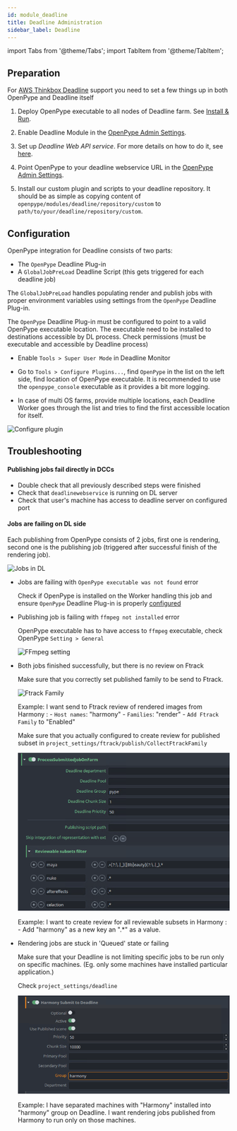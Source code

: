 ```yaml
---
id: module_deadline
title: Deadline Administration
sidebar_label: Deadline
---
```


import Tabs from '@theme/Tabs';
import TabItem from '@theme/TabItem';


## Preparation

For [AWS Thinkbox Deadline](https://www.awsthinkbox.com/deadline) support you need to set a few things up in both OpenPype and Deadline itself

1. Deploy OpenPype executable to all nodes of Deadline farm. See [Install & Run](admin_use).

2. Enable Deadline Module in the [OpenPype Admin Settings](admin_settings_system.md#deadline).

3. Set up *Deadline Web API service*. For more details on how to do it, see [here](https://docs.thinkboxsoftware.com/products/deadline/10.0/1_User%20Manual/manual/web-service.html).

4. Point OpenPype to your deadline webservice URL in the [OpenPype Admin Settings](admin_settings_system.md#deadline).

5. Install our custom plugin and scripts to your deadline repository. It should be as simple as copying content of `openpype/modules/deadline/repository/custom` to `path/to/your/deadline/repository/custom`.


## Configuration

OpenPype integration for Deadline consists of two parts:

- The `OpenPype` Deadline Plug-in
- A `GlobalJobPreLoad` Deadline Script (this gets triggered for each deadline job) 

The `GlobalJobPreLoad` handles populating render and publish jobs with proper environment variables using settings from the `OpenPype` Deadline Plug-in.

The `OpenPype` Deadline Plug-in must be configured to point to a valid OpenPype executable location. The executable need to be installed to 
destinations accessible by DL process. Check permissions (must be executable and accessible by Deadline process)

- Enable `Tools > Super User Mode` in Deadline Monitor

- Go to `Tools > Configure Plugins...`, find `OpenPype` in the list on the left side, find location of OpenPype 
executable. It is recommended to use the `openpype_console` executable as it provides a bit more logging.

- In case of multi OS farms, provide multiple locations, each Deadline Worker goes through the list and tries to find the first accessible
 location for itself.

![Configure plugin](assets/deadline_configure_plugin.png)

## Troubleshooting

#### Publishing jobs fail directly in DCCs

- Double check that all previously described steps were finished
- Check that `deadlinewebservice` is running on DL server 
- Check that user's machine has access to deadline server on configured port

#### Jobs are failing on DL side

Each publishing from OpenPype consists of 2 jobs, first one is rendering, second one is the publishing job (triggered after successful finish of the rendering job).

![Jobs in DL](assets/deadline_fail.png)

- Jobs are failing with `OpenPype executable was not found` error

    Check if OpenPype is installed on the Worker handling this job and ensure `OpenPype` Deadline Plug-in is properly [configured](#configuration) 


- Publishing job is failing with `ffmpeg not installed` error
 
    OpenPype executable has to have access to `ffmpeg` executable, check OpenPype `Setting > General`

    ![FFmpeg setting](assets/ffmpeg_path.png)

- Both jobs finished successfully, but there is no review on Ftrack

    Make sure that you correctly set published family to be send to Ftrack. 

    ![Ftrack Family](assets/ftrack/ftrack-collect-main.png)

    Example: I want send to Ftrack review of rendered images from Harmony :
        - `Host names`: "harmony"
        - `Families`: "render" 
        - `Add Ftrack Family` to "Enabled"
  
    Make sure that you actually configured to create review for published subset in `project_settings/ftrack/publish/CollectFtrackFamily`

    ![Ftrack Family](assets/deadline_review.png)

    Example: I want to create review for all reviewable subsets in Harmony : 
      - Add "harmony" as a new key an ".*" as a value.


- Rendering jobs are stuck in 'Queued' state or failing

    Make sure that your Deadline is not limiting specific jobs to be run only on specific machines. (Eg. only some machines have installed particular application.)
    
    Check `project_settings/deadline`
  
    ![Deadline group](assets/deadline_group.png)

    Example: I have separated machines with "Harmony" installed into "harmony" group on Deadline. I want rendering jobs published from Harmony to run only on those machines.
